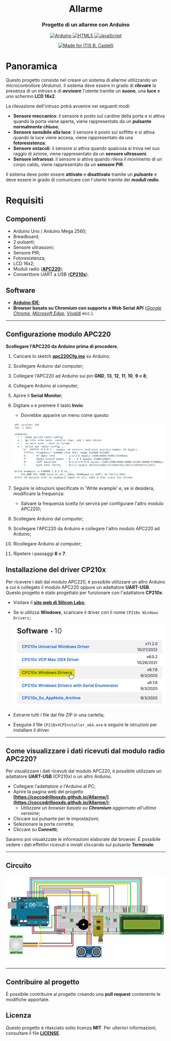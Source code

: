 <h1 align="center">Allarme</h1>
<h3 align="center">Progetto di un allarme con Arduino</h2>
<p></p>
<p align="center">
<a href="https://www.arduino.cc/"><img src="https://img.shields.io/badge/Arduino-00979D?style=for-the-badge&logo=Arduino&logoColor=white" alt="Arduino">
<a href="https://www.w3.org/TR/html5/"><img src="https://img.shields.io/badge/HTML5-E34F26?style=for-the-badge&logo=html5&logoColor=white" alt="HTML5">
<a href="https://developer.mozilla.org/en-US/docs/Web/JavaScript"><img src="https://img.shields.io/badge/JavaScript-323330?style=for-the-badge&logo=javascript&logoColor=F7DF1E" alt="JavaScript">
</p>
<p align="center">
<a href="https://www.iiscastelli.edu.it/Pager.aspx?Page=mainpage"><img src="https://img.shields.io/badge/Made_For-ITIS_B._Castelli-blue?style=for-the-badge" alt="Made for ITIS B. Castelli"></a>

# Panoramica
Questo progetto consiste nel creare un sistema di allarme utilizzando un microcontrollore (*Arduino*). Il sistema deve essere in grado di ***rilevare*** la presenza di un intruso e di ***avvisare*** l'utente tramite un **suono**, una **luce** e uno schermo **LCD 16x2**.

La rilevazione dell'intruso potrà avvenire nei seguenti modi:
- **Sensore meccanico**: il sensore è posto sul cardine della porta e si attiva quando la porta viene aperta, viene rappresentato da un **pulsante normalmente chiuso**;
- **Sensore sensibile alla luce**: il sensore è posto sul soffitto e si attiva quando la luce viene accesa, viene rappresentato da una **fotoresistenza**;
- **Sensore ostacoli**: il sensore si attiva quando qualcosa si trova nel suo raggio di azione, viene rappresentato da un **sensore ultrasuoni**.
- **Sensore infrarossi**: il sensore si attiva quando rileva il movimento di un corpo caldo, viene rappresentato da un **sensore PIR**. 

Il sistema deve poter essere **attivato** e **disattivato** tramite un ***pulsante*** e deve essere in grado di comunicare con l'utente tramite dei ***moduli radio***.

# Requisiti
## Componenti
- Arduino Uno / Arduino Mega 2560;
- Breadboard;
- 2 pulsanti;
- Sensore ultrasuoni;
- Sensore PIR;
- Fotoresistenza;
- LCD 16x2;
- Moduli radio (**[APC220](https://www.dfrobot.com/product-57.html)**);
- Convertitore UART a USB (**[CP210x](https://www.aliexpress.com/item/32505898388.html)**).

## Software
- **[Arduino IDE](https://www.arduino.cc/en/software)**;
- **Browser basato su Chromium con supporto a Web Serial API** (*[Google Chrome](https://www.google.it/intl/it/chrome/)*, *[Microsoft Edge](https://www.microsoft.com/en-us/edge)*, *[Vivaldi](https://vivaldi.com/)* ecc.).

---

## Configurazione modulo APC220
**Scollegare l'APC220 da Arduino prima di procedere.**
1. Caricare lo sketch **[apc220Cfg.ino](arduino/apc220Cfg/apc220Cfg.ino)** su Arduino;
2. Scollegare Arduino dal computer;
3. Collegare l'APC220 ad Arduino sui pin **GND**, **13**, **12**, **11**, **10**, **9** e **8**;
4. Collegare Arduino al computer;
5. Aprire il **Serial Monitor**;
6. Digitare `m` e premere il tasto **Invio**:
   - Dovrebbe apparire un menu come questo:

    ![Menu APC220](images/apc220Cfg.jpg)

7. Seguire le istruzioni specificate in 'Write example' e, se si desidera, modificare la frequenza:
   - Salvare la frequenza scelta (vi servirà per configurare l'altro modulo APC220);
8. Scollegare Arduino dal computer;
9. Scollegare l'APC220 da Arduino e collegare l'altro modulo APC220 ad Arduino;
10. Ricollegare Arduino al computer;
11. Ripetere i passaggi **6** e **7**.

## Installazione del driver CP210x
Per ricevere i dati dal modulo APC220, è possibile utilizzare un altro Arduino a cui è collegato il modulo APC220 oppure un adattatore **UART-USB**.
Questo progetto è stato progettato per funzionare con l'adattatore **CP210x**.

* Visitare il **[sito web di Silicon Labs](https://www.silabs.com/developers/usb-to-uart-bridge-vcp-drivers?tab=downloads)**;
* Se si utilizza **Windows**, scaricare il driver con il nome `CP210x Windows Drivers`;

    ![Driver CP210x](images/cp210x_page.jpg)

* Estrarre tutti i file dal file ZIP in una cartella;
* Eseguire il file `CP210xVCPInstaller_x64.exe` e seguire le istruzioni per installare il driver.

---

## Come visualizzare i dati ricevuti dal modulo radio APC220?
Per visualizzare i dati ricevuti dal modulo APC220, è possibile utilizzare un adattatore **UART-USB** (CP210x) o un altro Arduino.

- Collegare l'adattatore o l'Arduino al PC;
- Aprire la pagina web del progetto **[https://coccodrillooxds.github.io/Allarme/](https://coccodrillooxds.github.io/Allarme/)**;
  - *Utilizzare un browser basato su **Chromium** aggiornato all'ultima versione*;
- Cliccare sul pulsante per le impostazioni;
- Selezionare la porta corretta;
- Cliccare su **Connetti**;

Saranno poi visualizzate le informazioni elaborate dal browser. È possibile vedere i dati effettivi ricevuti e inviati cliccando sul pulsante **Terminale**.

---

## Circuito
![Circuito](images/circuito_completo.png)

---

## Contribuire al progetto
È possibile contribuire al progetto creando una **pull request** contenente le modifiche apportate.

## Licenza
Questo progetto è rilasciato sotto licenza **MIT**. Per ulteriori informazioni, consultare il file **[LICENSE](LICENSE)**.